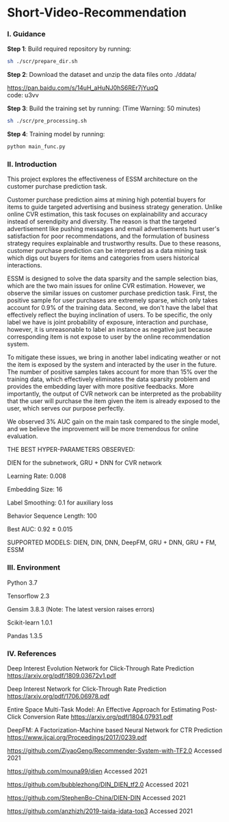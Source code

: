 # Short-Video-Recommendation
### I. Guidance
**Step 1**: Build required repository by running:
```bash
sh ./scr/prepare_dir.sh
```


**Step 2**: Download the dataset and unzip the data files onto ./ddata/

https://pan.baidu.com/s/14uH_aHuNJ0hS6REr7jYuqQ   
code: u3vv


**Step 3**: Build the training set by running:
(Time Warning: 50 minutes)
```bash
sh ./scr/pre_processing.sh
```

**Step  4**: Training model by running:
```bash
python main_func.py
```
### II. Introduction
This project explores the effectiveness of ESSM 
architecture on the customer purchase prediction task. 

Customer purchase prediction aims at mining high potential
buyers for items to guide targeted advertising and business strategy 
generation. Unlike online CVR estimation, this task focuses on explainability 
and accuracy instead of serendipity and diversity. The reason is that the 
targeted advertisement like pushing messages and email advertisements 
hurt user's satisfaction for poor recommendations, and the formulation of business 
strategy requires explainable and trustworthy 
results. Due to these reasons, customer purchase prediction 
can be interpreted as a data mining task which digs out buyers 
for items and categories from users historical interactions.

ESSM is designed to solve the data sparsity
and the sample selection bias, which are the two main
issues for online CVR estimation. However, we observe the similar issues on 
customer purchase prediction task. First, the positive sample for user purchases are 
extremely sparse, which only takes account for 0.9% of the training data. Second, 
we don't have the label that effectively reflect the buying inclination 
of users. To be specific, the only label we have is joint probability of exposure, interaction and 
purchase, however, it is unreasonable to label an instance as negative just because corresponding item 
is not expose to user by the online recommendation system.

To mitigate these issues, we bring in another label indicating weather or not the item is exposed by the 
system and interacted by the user in the future. The number of positive samples takes account for more than
15% over the training data, which effectively eliminates the data sparsity problem and provides 
the embedding layer with more positive feedbacks. More importantly, the output of CVR network can be interpreted as the probability that 
the user will purchase the item given the item is already exposed to the user, which serves our purpose perfectly.

We observed 3% AUC gain on the main task compared to the single model, and we believe the improvement will be more
tremendous for online evaluation.


THE BEST HYPER-PARAMETERS OBSERVED:

DIEN for the subnetwork, GRU + DNN for CVR network

Learning Rate: 0.008

Embedding Size: 16

Label Smoothing: 0.1 for auxiliary loss

Behavior Sequence Length: 100

Best AUC: 0.92 ± 0.015

SUPPORTED MODELS:
DIEN, DIN, DNN, DeepFM, GRU + DNN, GRU + FM, ESSM

### III. Environment
Python 3.7

Tensorflow 2.3

Gensim 3.8.3 (Note: The latest version raises errors)

Scikit-learn 1.0.1

Pandas 1.3.5

### IV. References
Deep Interest Evolution Network for Click-Through Rate Prediction https://arxiv.org/pdf/1809.03672v1.pdf

Deep Interest Network for Click-Through Rate Prediction https://arxiv.org/pdf/1706.06978.pdf

Entire Space Multi-Task Model: An Effective Approach for Estimating Post-Click Conversion Rate https://arxiv.org/pdf/1804.07931.pdf

DeepFM: A Factorization-Machine based Neural Network for CTR Prediction https://www.ijcai.org/Proceedings/2017/0239.pdf

https://github.com/ZiyaoGeng/Recommender-System-with-TF2.0 Accessed 2021

https://github.com/mouna99/dien  Accessed 2021

https://github.com/bubblezhong/DIN_DIEN_tf2.0  Accessed 2021

https://github.com/StephenBo-China/DIEN-DIN  Accessed 2021

https://github.com/anzhizh/2019-taida-jdata-top3  Accessed 2021

